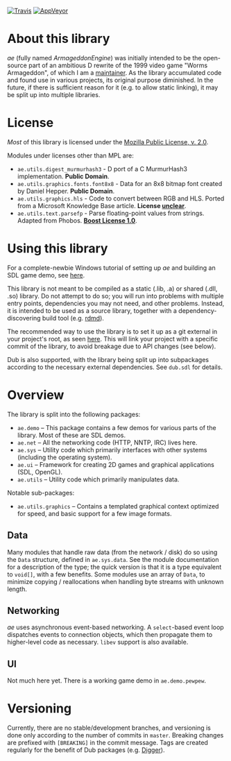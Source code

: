 ﻿[![Travis](https://travis-ci.org/CyberShadow/ae.svg?branch=master)](https://travis-ci.org/CyberShadow/ae) [![AppVeyor](https://ci.appveyor.com/api/projects/status/5stp93xj578fdwwc?svg=true)](https://ci.appveyor.com/project/CyberShadow/ae)

About this library
==================

*ae* (fully named *ArmageddonEngine*) was initially intended to be the open-source part of an ambitious D rewrite of the 1999 video game "Worms Armageddon", of which I am a [maintainer](http://worms2d.info/CyberShadow).
As the library accumulated code and found use in various projects, its original purpose diminished.
In the future, if there is sufficient reason for it (e.g. to allow static linking), it may be split up into multiple libraries.

License
=======

*Most* of this library is licensed under the [Mozilla Public License, v. 2.0](http://mozilla.org/MPL/2.0/).

Modules under licenses other than MPL are:

- `ae.utils.digest_murmurhash3` - D port of a C MurmurHash3 implementation. **Public Domain**.
- `ae.utils.graphics.fonts.font8x8` - Data for an 8x8 bitmap font created by Daniel Hepper. **Public Domain**.
- `ae.utils.graphics.hls` - Code to convert between RGB and HLS. Ported from a Microsoft Knowledge Base article. **License [unclear](https://opensource.stackexchange.com/questions/4779/is-it-legal-to-use-code-from-microsoft-knowledge-base-article-in-an-open-source)**.
- `ae.utils.text.parsefp` - Parse floating-point values from strings. Adapted from Phobos. **[Boost License 1.0](https://www.boost.org/LICENSE_1_0.txt)**.

Using this library
==================

For a complete-newbie Windows tutorial of setting up *ae* and building an SDL game demo, see [here](http://worms2d.info/4/Development_setup).

This library is not meant to be compiled as a static (.lib, .a) or shared (.dll, .so) library.
Do not attempt to do so; you will run into problems with multiple entry points, dependencies you may not need, and other problems.
Instead, it is intended to be used as a source library, together with a dependency-discovering build tool (e.g. [rdmd](http://dlang.org/rdmd.html)).

The recommended way to use the library is to set it up as a git external in your project's root, as seen [here](https://github.com/CyberShadow/ForumAntiSpam).
This will link your project with a specific commit of the library, to avoid breakage due to API changes (see below).

Dub is also supported, with the library being split up into subpackages according to the necessary external dependencies.
See `dub.sdl` for details.

Overview
========

The library is split into the following packages:

 * `ae.demo` – This package contains a few demos for various parts of the library. Most of these are SDL demos.
 * `ae.net` – All the networking code (HTTP, NNTP, IRC) lives here.
 * `ae.sys` – Utility code which primarily interfaces with other systems (including the operating system).
 * `ae.ui` – Framework for creating 2D games and graphical applications (SDL, OpenGL).
 * `ae.utils` – Utility code which primarily manipulates data.

Notable sub-packages:

 * `ae.utils.graphics` – Contains a templated graphical context optimized for speed, and basic support for a few image formats.

Data
----

Many modules that handle raw data (from the network / disk) do so using the `Data` structure, defined in `ae.sys.data`.
See the module documentation for a description of the type; the quick version is that it is a type equivalent to `void[]`, with a few benefits.
Some modules use an array of `Data`, to minimize copying / reallocations when handling byte streams with unknown length.

Networking
----------

*ae* uses asynchronous event-based networking.
A `select`-based event loop dispatches events to connection objects, which then propagate them to higher-level code as necessary.
`libev` support is also available.

UI
--

Not much here yet.
There is a working game demo in `ae.demo.pewpew`.

Versioning
==========

Currently, there are no stable/development branches, and versioning is done only according to the number of commits in `master`.
Breaking changes are prefixed with `[BREAKING]` in the commit message.
Tags are created regularly for the benefit of Dub packages (e.g. [Digger](https://github.com/CyberShadow/Digger/blob/master/dub.sdl)).

